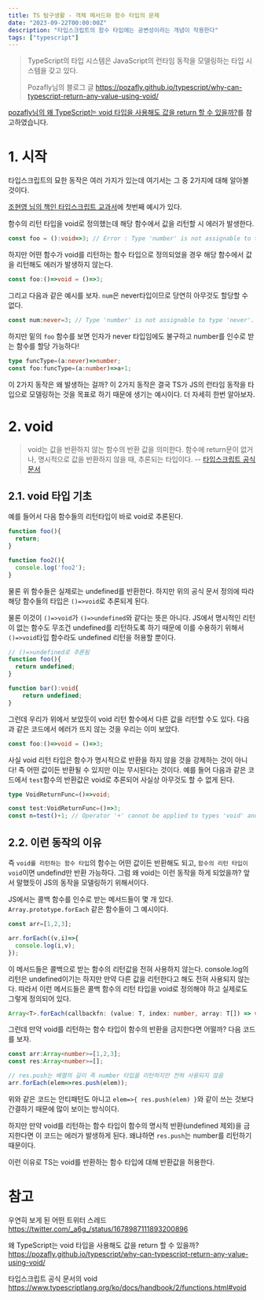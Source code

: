```yaml
---
title: TS 탐구생활 - 객체 메서드와 함수 타입의 문제
date: "2023-09-22T00:00:00Z"
description: "타입스크립트의 함수 타입에는 공변성이라는 개념이 작용한다"
tags: ["typescript"]
---
```


> TypeScript의 타입 시스템은 JavaScript의 런타임 동작을 모델링하는 타입 시스템을 갖고 있다.
>
> Pozafly님의 블로그 글 https://pozafly.github.io/typescript/why-can-typescript-return-any-value-using-void/

[pozafly님의 왜 TypeScript는 void 타입을 사용해도 값을 return 할 수 있을까?](https://pozafly.github.io/typescript/why-can-typescript-return-any-value-using-void/)를 참고하였습니다.

# 1. 시작

타입스크립트의 묘한 동작은 여러 가지가 있는데 여기서는 그 중 2가지에 대해 알아볼 것이다. 

[조현영 님의 책인 타입스크립트 교과서](https://search.shopping.naver.com/book/catalog/41736307631?cat_id=50010881&frm=PBOKMOD&query=%ED%83%80%EC%9E%85%EC%8A%A4%ED%81%AC%EB%A6%BD%ED%8A%B8+%EA%B5%90%EA%B3%BC%EC%84%9C&NaPm=ct%3Dlmuda1cg%7Cci%3Dadc8d2352090d77aaa594ba99a7f726152a4dc12%7Ctr%3Dboknx%7Csn%3D95694%7Chk%3D73d6a40144625374c787e06c0d9d7bdfd7647e8d)에 첫번째 예시가 있다.

함수의 리턴 타입을 void로 정의했는데 해당 함수에서 값을 리턴할 시 에러가 발생한다.

```ts
const foo = ():void=>3; // Error : Type 'number' is not assignable to type 'void'
```

하지만 어떤 함수가 void를 리턴하는 함수 타입으로 정의되었을 경우 해당 함수에서 값을 리턴해도 에러가 발생하지 않는다. 

```ts
const foo:()=>void = ()=>3;
```

그리고 다음과 같은 예시를 보자. `num`은 never타입이므로 당연히 아무것도 할당할 수 없다.

```ts
const num:never=3; // Type 'number' is not assignable to type 'never'.
```

하지만 밑의 `foo` 함수를 보면 인자가 never 타입임에도 불구하고 number를 인수로 받는 함수를 할당 가능하다!

```ts
type funcType=(a:never)=>number;
const foo:funcType=(a:number)=>a+1;
```

이 2가지 동작은 왜 발생하는 걸까? 이 2가지 동작은 결국 TS가 JS의 런타임 동작을 타입으로 모델링하는 것을 목표로 하기 때문에 생기는 예시이다. 더 자세히 한번 알아보자.

# 2. void

> void는 값을 반환하지 않는 함수의 반환 값을 의미한다. 함수에 return문이 없거나, 명시적으로 값을 반환하지 않을 때, 추론되는 타입이다. -- [타입스크립트 공식 문서](https://www.typescriptlang.org/ko/docs/handbook/2/functions.html#void)
>

## 2.1. void 타입 기초

예를 들어서 다음 함수들의 리턴타입이 바로 void로 추론된다.

```ts
function foo(){
  return;
}

function foo2(){
  console.log('foo2');
}
```

물론 위 함수들은 실제로는 undefined를 반환한다. 하지만 위의 공식 문서 정의에 따라 해당 함수들의 타입은 `()=>void`로 추론되게 된다.

물론 이것이 `()=>void`가 `()=>undefined`와 같다는 뜻은 아니다. JS에서 명시적인 리턴이 없는 함수도 무조건 undefined를 리턴하도록 하기 때문에 이를 수용하기 위해서 `()=>void`타입 함수라도 undefined 리턴을 허용할 뿐이다.

```ts
// ()=>undefined로 추론됨
function foo(){
  return undefined;
}

function bar():void{
    return undefined;
}
```

그런데 우리가 위에서 보았듯이 void 리턴 함수에서 다른 값을 리턴할 수도 있다. 다음과 같은 코드에서 에러가 뜨지 않는 것을 우리는 이미 보았다.

```ts
const foo:()=>void = ()=>3;
```

사실 void 리턴 타입은 함수가 명시적으로 반환을 하지 않을 것을 강제하는 것이 아니다! 즉 어떤 값이든 반환될 수 있지만 이는 무시된다는 것이다. 예를 들어 다음과 같은 코드에서 `test`함수의 반환값은 void로 추론되어 사실상 아무것도 할 수 없게 된다.

```ts
type VoidReturnFunc=()=>void;

const test:VoidReturnFunc=()=>3;
const n=test()+1; // Operator '+' cannot be applied to types 'void' and 'number'
```

## 2.2. 이런 동작의 이유

즉 `void를 리턴하는 함수 타입`의 함수는 어떤 값이든 반환해도 되고, `함수의 리턴 타입이 void`이면 undefind만 반환 가능하다. 그럼 왜 void는 이런 동작을 하게 되었을까? 앞서 말했듯이 JS의 동작을 모델링하기 위해서이다.

JS에서는 콜백 함수를 인수로 받는 메서드들이 몇 개 있다. `Array.prototype.forEach` 같은 함수들이 그 예시이다.

```ts
const arr=[1,2,3];

arr.forEach((v,i)=>{
  console.log(i,v);
});
```

이 메서드들은 콜백으로 받는 함수의 리턴값을 전혀 사용하지 않는다. console.log의 리턴은 undefined이기는 하지만 만약 다른 값을 리턴한다고 해도 전혀 사용되지 않는다. 따라서 이런 메서드들은 콜백 함수의 리턴 타입을 void로 정의해야 하고 실제로도 그렇게 정의되어 있다.

```ts
Array<T>.forEach(callbackfn: (value: T, index: number, array: T[]) => void, thisArg?: any): void
```

그런데 만약 void를 리턴하는 함수 타입이 함수의 반환을 금지한다면 어떨까? 다음 코드를 보자.

```ts
const arr:Array<number>=[1,2,3];
const res:Array<number>=[];

// res.push는 배열의 길이 즉 number 타입을 리턴하지만 전혀 사용되지 않음
arr.forEach(elem=>res.push(elem));
```

위와 같은 코드는 안티패턴도 아니고 `elem=>{ res.push(elem) }`와 같이 쓰는 것보다 간결하기 때문에 많이 보이는 방식이다. 

하지만 만약 void를 리턴하는 함수 타입이 함수의 명시적 반환(undefined 제외)을 금지한다면 이 코드는 에러가 발생하게 된다. 왜냐하면 `res.push`는 number를 리턴하기 때문이다.

이런 이유로 TS는 void를 반환하는 함수 타입에 대해 반환값을 허용한다.


# 참고

우연히 보게 된 어떤 트위터 스레드 https://twitter.com/_a6g_/status/1678987111893200896

왜 TypeScript는 void 타입을 사용해도 값을 return 할 수 있을까? https://pozafly.github.io/typescript/why-can-typescript-return-any-value-using-void/

타입스크립트 공식 문서의 void https://www.typescriptlang.org/ko/docs/handbook/2/functions.html#void